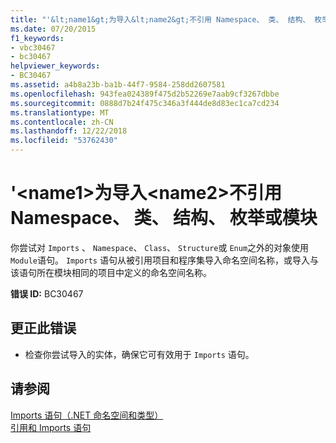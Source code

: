 ```yaml
---
title: "'&lt;name1&gt;为导入&lt;name2&gt;不引用 Namespace、 类、 结构、 枚举或模块"
ms.date: 07/20/2015
f1_keywords:
- vbc30467
- bc30467
helpviewer_keywords:
- BC30467
ms.assetid: a4b8a23b-ba1b-44f7-9584-258dd2607581
ms.openlocfilehash: 943fea024389f475d2b52269e7aab9cf3267dbbe
ms.sourcegitcommit: 0888d7b24f475c346a3f444de8d83ec1ca7cd234
ms.translationtype: MT
ms.contentlocale: zh-CN
ms.lasthandoff: 12/22/2018
ms.locfileid: "53762430"
---
```

# <a name="ltname1gt-for-the-imports-ltname2gt-does-not-refer-to-a-namespace-class-structure-enum-or-module"></a>'&lt;name1&gt;为导入&lt;name2&gt;不引用 Namespace、 类、 结构、 枚举或模块
你尝试对 `Imports` 、 `Namespace`、 `Class`、 `Structure`或 `Enum`之外的对象使用 `Module`语句。 `Imports` 语句从被引用项目和程序集导入命名空间名称，或导入与该语句所在模块相同的项目中定义的命名空间名称。  
  
 **错误 ID:** BC30467  
  
## <a name="to-correct-this-error"></a>更正此错误  
  
-   检查你尝试导入的实体，确保它可有效用于 `Imports` 语句。  
  
## <a name="see-also"></a>请参阅  
 [Imports 语句（.NET 命名空间和类型）](../../visual-basic/language-reference/statements/imports-statement-net-namespace-and-type.md)  
 [引用和 Imports 语句](../../visual-basic/programming-guide/program-structure/references-and-the-imports-statement.md)  
 
